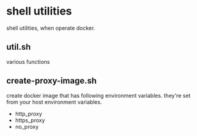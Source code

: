 # shell utilities #
shell utilities, when operate docker.

## util.sh ##
various functions

## create-proxy-image.sh ##
create docker image that has following environment variables.
they're set from your host environment variables.
+ http_proxy
+ https_proxy
+ no_proxy

